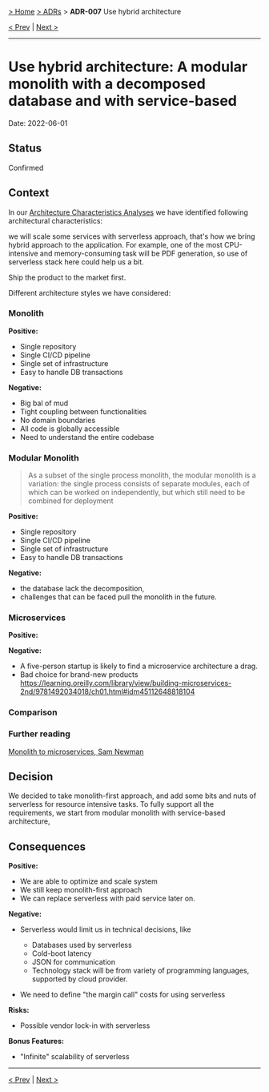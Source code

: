 [> Home](../README.md) [> ADRs](README.md) > **ADR-007** Use hybrid architecture

[< Prev](ADR-006-security-zero-trust.md)  |  [Next >](ADR-008-separation-of-concerns.md)

---


# Use hybrid architecture: A modular monolith with a decomposed database and with service-based 

Date: 2022-06-01 

## Status

Confirmed

## Context

In our [Architecture Characteristics Analyses](../2.Solution/2.2.ArchitectureCharacteristics.md) we have identified following architectural characteristics:

we will scale some services with serverless approach, that's how we bring hybrid approach to the application. For example, one of the most CPU-intensive
and memory-consuming task will be PDF generation, so use of serverless stack here could help us a bit.

Ship the product to the market first.

Different architecture styles we have considered:
### Monolith
> 
**Positive:** 
- Single repository
- Single CI/CD pipeline 
- Single set of infrastructure
- Easy to handle DB transactions

**Negative:**
- Big bal of mud
- Tight coupling between functionalities 
- No domain boundaries
- All code is globally accessible
- Need to understand the entire codebase

### Modular Monolith
> As a subset of the single process monolith, the modular monolith is a variation: the single process consists of separate modules, each of which can be worked on independently, but which still need to be combined for deployment

**Positive:**
- Single repository
- Single CI/CD pipeline
- Single set of infrastructure
- Easy to handle DB transactions

**Negative:**
- the database lack the decomposition,
- challenges that can be faced pull the monolith in the future.

### Microservices
> 

**Positive:**

**Negative:**
* A five-person startup is likely to find a microservice architecture a drag.
* Bad choice for brand-new products
https://learning.oreilly.com/library/view/building-microservices-2nd/9781492034018/ch01.html#idm45112648818104


### Comparison

### Further reading
[Monolith to microservices, Sam Newman](https://learning.oreilly.com/library/view/monolith-to-microservices/9781492047834/ch01.html#:-:text=And%20the%20modular%20monolith)

## Decision

We decided to take monolith-first approach, and add some bits and nuts of serverless for resource intensive tasks.
To fully support all the requirements, we  start from modular monolith with service-based architecture,

## Consequences

**Positive:**

- We are able to optimize and scale system
- We still keep monolith-first approach
- We can replace serverless with paid service later on.

**Negative:**

- Serverless would limit us in technical decisions, like
  - Databases used by serverless
  - Cold-boot latency
  - JSON for communication
  - Technology stack will be from variety of programming languages, supported by cloud provider. 

- We need to define "the margin call" costs for using serverless

**Risks:**

- Possible vendor lock-in with serverless

**Bonus Features:**

- "Infinite" scalability of serverless 


---

[< Prev](ADR-006-security-zero-trust.md)  |  [Next >](ADR-008-separation-of-concerns.md)

